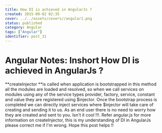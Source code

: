 ```yaml
---
title: How DI is achieved in AngularJs ?
created: 2015-09-02 02:35
cover: ../../assets/covers//angular1.png
status: published
category: Angular
tags: ["Angular"]
identifier: post_31
---
```

# Angular Notes: Inshort How DI is achieved in AngularJs ?

**createInjector **is called when application is bootstrapped in this method all the modules are loaded and resolved, so when we call services on modules using any of the service types provider, factory, service, constant and value they are registered using $injector. Once the bootstrap process is completed we can directly inject services where $injector will take care of creating and sending it to us. As an end user there is no need to worry how they are created and sent to you. Isn't it cool !!!. Refer angular.js for more information on createInjector, this is my understanding of DI in AngularJs please correct me if I'm wrong. Hope this post helps !!